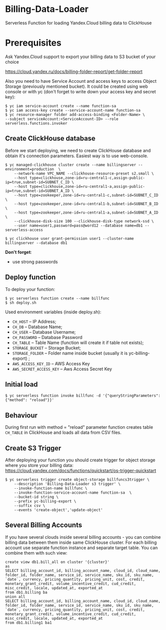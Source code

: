 # Billing-Data-Loader
Serverless Function for loading Yandex.Cloud billing data to ClickHouse

# Prerequisites
Ask Yandex.Cloud support to export your billing data to S3 bucket of your choice

https://cloud.yandex.ru/docs/billing-folder-report/get-folder-report

Also you need to have Service Account and access keys to access Object Storage (previously mentioned bucket). It could be created using web console or with yc (don't forget to write down your access key and secret key):

    $ yc iam service-account create --name function-sa
    $ yc iam access-key create --service-account-name function-sa
    $ yc resource-manager folder add-access-binding <Folder-Name> \
    --subject serviceAccount:<ServiceAccount-ID> --role serverless.functions.invoker

## Create ClickHouse database

Before we start deploying, we need to create ClickHouse database
and obtain it's connection parameters. Easiest way is to use web-console.

    $ yc managed-clickhouse cluster create --name billingserver --environment=production  \
        --network-name VPC_NAME --clickhouse-resource-preset s2.small \
        --host type=clickhouse,zone-id=ru-central1-c,assign-public-ip=true,subnet-id=SUBNET_C_ID \
        --host type=clickhouse,zone-id=ru-central1-a,assign-public-ip=true,subnet-id=SUBNET_A_ID \
        --host type=zookeeper,zone-id=ru-central1-c,subnet-id=SUBNET_C_ID \
        --host type=zookeeper,zone-id=ru-central1-b,subnet-id=SUBNET_B_ID \
        --host type=zookeeper,zone-id=ru-central1-a,subnet-id=SUBNET_A_ID \
        --clickhouse-disk-size 100 --clickhouse-disk-type network-ssd \
        --user name=user1,password=pass@word12 --database name=db1 --serverless-access
        
    $ yc clickhouse user grant-permission user1 --cluster-name billingserver --database db1

**Don't forget**:
* use strong passwords


## Deploy function

To deploy your function:

    $ yc serverless function create --name billfunc
    $ sh deploy.sh

Used environment variables (inside deploy.sh):

* `CH_HOST` – IP Address;
* `CH_DB` – Database Name;
* `CH_USER` – Database Username;
* `CH_PASSWORD` – Database Password
* `CH_TABLE` – Table Name (function will create it if table not exists);
* `STORAGE_BUCKET` – Storage Bucket;
* `STORAGE_FOLDER` – Folder name inside bucket (usually it is yc-billing-export) ;
* `AWS_ACCESS_KEY_ID` – AWS Access Key
* `AWS_SECRET_ACCESS_KEY` – Aws Access Secret Key

## Initial load

    $ yc serverless function invoke billfunc -d '{"queryStringParameters": {"method": "reload"}}'

## Behaviour
During first run with method = "reload" parameter function creates table `CH_TABLE` in ClickHouse and loads all data from CSV files.

## Create S3 Trigger

After deploying your function you should create trigger for object storage where you store your billing data:
https://cloud.yandex.com/docs/functions/quickstart/os-trigger-quickstart
  
    $ yc serverless trigger create object-storage billfuncs3trigger \
        --description 'Billing-Data-Loader s3 trigger' \
        --invoke-function-name billfunc \
        --invoke-function-service-account-name function-sa  \
        --bucket-id string \
        --prefix yc-billing-export \
        --suffix csv \
        --events 'create-object','update-object'    

## Several Billing Accounts
If you have several clouds inside several billing accounts - you can combine billing data between them inside same ClickHouse cluster. 
For each billing account use separate function instance and separate target table. You can combine them with such view:

    create view db1.bill_all on cluster '{cluster}'
    as
    SELECT billing_account_id, billing_account_name, cloud_id, cloud_name, folder_id, folder_name, service_id, service_name, sku_id, sku_name, `date`, currency, pricing_quantity, pricing_unit, cost, credit, monetary_grant_credit, volume_incentive_credit, cud_credit, misc_credit, locale, updated_at, exported_at
    from db1.billing ba 
    union all
    SELECT billing_account_id, billing_account_name, cloud_id, cloud_name, folder_id, folder_name, service_id, service_name, sku_id, sku_name, `date`, currency, pricing_quantity, pricing_unit, cost, credit, monetary_grant_credit, volume_incentive_credit, cud_credit, misc_credit, locale, updated_at, exported_at
    from db1.billing1 ba1
            
